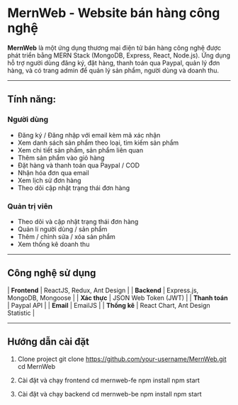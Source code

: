 # MernWeb - Website bán hàng công nghệ

**MernWeb** là một ứng dụng thương mại điện tử bán hàng công nghệ được phát triển bằng MERN Stack (MongoDB, Express, React, Node.js). Ứng dụng hỗ trợ người dùng đăng ký, đặt hàng, thanh toán qua Paypal, quản lý đơn hàng, và có trang admin để quản lý sản phẩm, người dùng và doanh thu.

---

## Tính năng:

### Người dùng
- Đăng ký / Đăng nhập với email kèm mã xác nhận
- Xem danh sách sản phẩm theo loại, tìm kiếm sản phẩm
- Xem chi tiết sản phẩm, sản phẩm liên quan
- Thêm sản phẩm vào giỏ hàng
- Đặt hàng và thanh toán qua Paypal / COD
- Nhận hóa đơn qua email
- Xem lịch sử đơn hàng
- Theo dõi cập nhật trạng thái đơn hàng

### Quản trị viên
- Theo dõi và cập nhật trạng thái đơn hàng
- Quản lí người dùng / sản phẩm 
- Thêm / chỉnh sửa / xóa sản phẩm
- Xem thống kê doanh thu 

---

## Công nghệ sử dụng
| **Frontend** | ReactJS, Redux, Ant Design |
| **Backend**  | Express.js, MongoDB, Mongoose |
| **Xác thực** | JSON Web Token (JWT) |
| **Thanh toán** | Paypal  API |
| **Email** | EmailJS |
| **Thống kê** | React Chart, Ant Design Statistic |

---

## Hướng dẫn cài đặt
1. Clone project
git clone https://github.com/your-username/MernWeb.git
cd MernWeb

2. Cài đặt và chạy frontend
cd mernweb-fe
npm install
npm start

3. Cài đặt và chạy backend
cd mernweb-be
npm install
npm start
